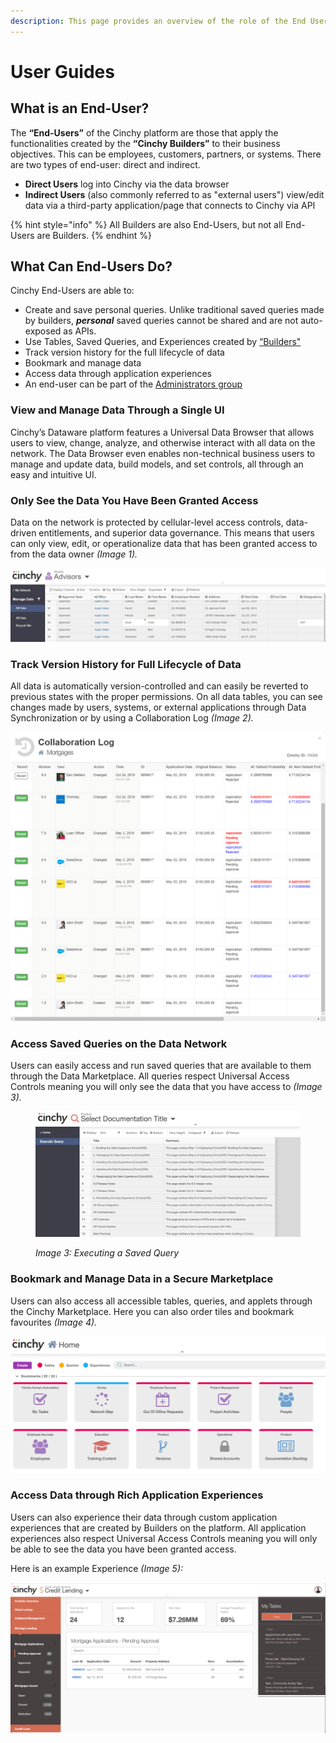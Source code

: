 ```yaml
---
description: This page provides an overview of the role of the End User in Cinchy.
---
```


# User Guides

## What is an End-User?

The **“End-Users”** of the Cinchy platform are those that apply the functionalities created by the **“Cinchy Builders”** to their business objectives. This can be employees, customers, partners, or systems. There are two types of end-user: direct and indirect.

* **Direct Users** log into Cinchy via the data browser
* **Indirect Users** (also commonly referred to as "external users") view/edit data via a third-party application/page that connects to Cinchy via API

{% hint style="info" %}
All Builders are also End-Users, but not all End-Users are Builders.
{% endhint %}

## What Can End-Users Do?

Cinchy End-Users are able to:

* Create and save personal queries. Unlike traditional saved queries made by builders, _**personal**_ saved queries cannot be shared and are not auto-exposed as APIs.
* Use Tables, Saved Queries, and Experiences created by [“Builders"](../builder-guides/#what-is-a-builder)
* Track version history for the full lifecycle of data
* Bookmark and manage data
* Access data through application experiences
* An end-user can be part of the [Administrators group](../administrator-guide.md)

### **View and Manage Data Through a Single UI**

Cinchy’s Dataware platform features a Universal Data Browser that allows users to view, change, analyze, and otherwise interact with all data on the network. The Data Browser even enables non-technical business users to manage and update data, build models, and set controls, all through an easy and intuitive UI.

### **Only See the Data You Have Been Granted Access**

Data on the network is protected by cellular-level access controls, data-driven entitlements, and superior data governance. This means that users can only view, edit, or operationalize data that has been granted access to from the data owner _(Image 1)._

![Image 1: Cellular level access](<../../.gitbook/assets/image (542).png>)

### **Track Version History for Full Lifecycle of Data**

All data is automatically version-controlled and can easily be reverted to previous states with the proper permissions. On all data tables, you can see changes made by users, systems, or external applications through Data Synchronization or by using a Collaboration Log _(Image 2)._

![Image 2: Collaboration Log](<../../.gitbook/assets/image (52).png>)

### **Access Saved Queries on the Data Network**

Users can easily access and run saved queries that are available to them through the Data Marketplace. All queries respect Universal Access Controls meaning you will only see the data that you have access to _(Image 3)._

<figure><img src="../../.gitbook/assets/image (295).png" alt=""><figcaption><p><em>Image 3: Executing a Saved Query</em></p></figcaption></figure>

### **Bookmark and Manage Data in a Secure Marketplace**

Users can also access all accessible tables, queries, and applets through the Cinchy Marketplace. Here you can also order tiles and bookmark favourites _(Image 4)._

![Image 4: Accessing everything via a secure marketplace](<../../.gitbook/assets/image (378).png>)

### **Access Data through Rich Application Experiences**

Users can also experience their data through custom application experiences that are created by Builders on the platform. All application experiences also respect Universal Access Controls meaning you will only be able to see the data you have been granted access.

Here is an example Experience _(Image 5):_

![Imagee 5: An example experience](<../../.gitbook/assets/image (9).png>)
